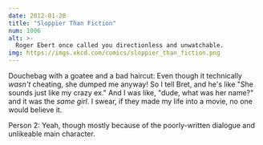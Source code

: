 ```yaml
---
date: 2012-01-20
title: "Sloppier Than Fiction"
num: 1006
alt: >-
  Roger Ebert once called you directionless and unwatchable.
img: https://imgs.xkcd.com/comics/sloppier_than_fiction.png
---
```

Douchebag with a goatee and a bad haircut: Even though it technically *wasn't* cheating, she dumped me anyway! So I tell Bret, and he's like "She sounds just like my crazy ex." And I was like, "dude, what was her name?" and it was the *same girl*.  I swear, if they made my life into a movie, no one would believe it.

Person 2: Yeah, though mostly because of the poorly-written dialogue and unlikeable main character.

